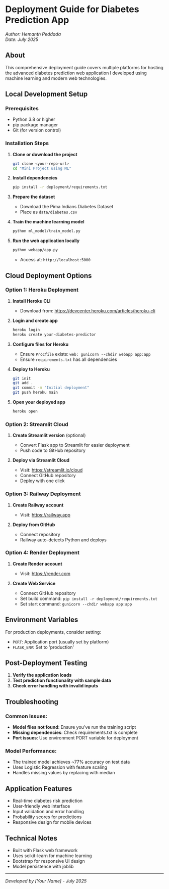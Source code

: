 # Deployment Guide for Diabetes Prediction App
*Author: Hemanth Peddada*  
*Date: July 2025*

## About
This comprehensive deployment guide covers multiple platforms for hosting the advanced diabetes prediction web application I developed using machine learning and modern web technologies.

## Local Development Setup

### Prerequisites
- Python 3.8 or higher
- pip package manager
- Git (for version control)

### Installation Steps
1. **Clone or download the project**
   ```bash
   git clone <your-repo-url>
   cd "Mini Project using ML"
   ```

2. **Install dependencies**
   ```bash
   pip install -r deployment/requirements.txt
   ```

3. **Prepare the dataset**
   - Download the Pima Indians Diabetes Dataset
   - Place as `data/diabetes.csv`

4. **Train the machine learning model**
   ```bash
   python ml_model/train_model.py
   ```

5. **Run the web application locally**
   ```bash
   python webapp/app.py
   ```
   - Access at: `http://localhost:5000`

## Cloud Deployment Options

### Option 1: Heroku Deployment

1. **Install Heroku CLI**
   - Download from: https://devcenter.heroku.com/articles/heroku-cli

2. **Login and create app**
   ```bash
   heroku login
   heroku create your-diabetes-predictor
   ```

3. **Configure files for Heroku**
   - Ensure `Procfile` exists: `web: gunicorn --chdir webapp app:app`
   - Ensure `requirements.txt` has all dependencies

4. **Deploy to Heroku**
   ```bash
   git init
   git add .
   git commit -m "Initial deployment"
   git push heroku main
   ```

5. **Open your deployed app**
   ```bash
   heroku open
   ```

### Option 2: Streamlit Cloud

1. **Create Streamlit version** (optional)
   - Convert Flask app to Streamlit for easier deployment
   - Push code to GitHub repository

2. **Deploy via Streamlit Cloud**
   - Visit: https://streamlit.io/cloud
   - Connect GitHub repository
   - Deploy with one click

### Option 3: Railway Deployment

1. **Create Railway account**
   - Visit: https://railway.app

2. **Deploy from GitHub**
   - Connect repository
   - Railway auto-detects Python and deploys

### Option 4: Render Deployment

1. **Create Render account**
   - Visit: https://render.com

2. **Create Web Service**
   - Connect GitHub repository
   - Set build command: `pip install -r deployment/requirements.txt`
   - Set start command: `gunicorn --chdir webapp app:app`

## Environment Variables
For production deployments, consider setting:
- `PORT`: Application port (usually set by platform)
- `FLASK_ENV`: Set to 'production'

## Post-Deployment Testing

1. **Verify the application loads**
2. **Test prediction functionality with sample data**
3. **Check error handling with invalid inputs**

## Troubleshooting

### Common Issues:
- **Model files not found**: Ensure you've run the training script
- **Missing dependencies**: Check requirements.txt is complete
- **Port issues**: Use environment PORT variable for deployment

### Model Performance:
- The trained model achieves ~77% accuracy on test data
- Uses Logistic Regression with feature scaling
- Handles missing values by replacing with median

## Application Features
- Real-time diabetes risk prediction
- User-friendly web interface
- Input validation and error handling
- Probability scores for predictions
- Responsive design for mobile devices

## Technical Notes
- Built with Flask web framework
- Uses scikit-learn for machine learning
- Bootstrap for responsive UI design
- Model persistence with joblib

---
*Developed by [Your Name] - July 2025*
